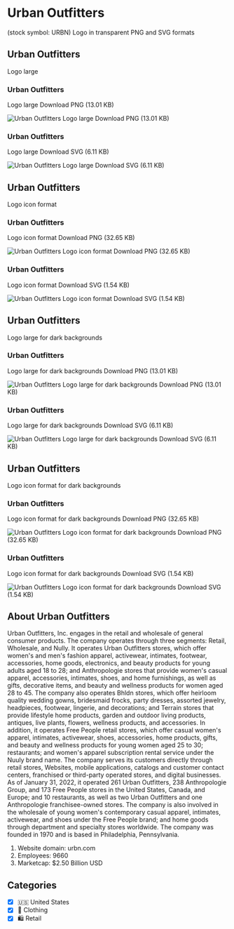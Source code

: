 # Urban Outfitters
 (stock symbol: URBN) Logo in transparent PNG and SVG formats

## Urban Outfitters
 Logo large

### Urban Outfitters
 Logo large Download PNG (13.01 KB)

![Urban Outfitters
 Logo large Download PNG (13.01 KB)](/img/orig/URBN_BIG-52d18b64.png)

### Urban Outfitters
 Logo large Download SVG (6.11 KB)

![Urban Outfitters
 Logo large Download SVG (6.11 KB)](/img/orig/URBN_BIG-76faefc9.svg)

## Urban Outfitters
 Logo icon format

### Urban Outfitters
 Logo icon format Download PNG (32.65 KB)

![Urban Outfitters
 Logo icon format Download PNG (32.65 KB)](/img/orig/URBN-b81c5480.png)

### Urban Outfitters
 Logo icon format Download SVG (1.54 KB)

![Urban Outfitters
 Logo icon format Download SVG (1.54 KB)](/img/orig/URBN-d84ba292.svg)

## Urban Outfitters
 Logo large for dark backgrounds

### Urban Outfitters
 Logo large for dark backgrounds Download PNG (13.01 KB)

![Urban Outfitters
 Logo large for dark backgrounds Download PNG (13.01 KB)](/img/orig/URBN_BIG.D-2a7e86c4.png)

### Urban Outfitters
 Logo large for dark backgrounds Download SVG (6.11 KB)

![Urban Outfitters
 Logo large for dark backgrounds Download SVG (6.11 KB)](/img/orig/URBN_BIG.D-6b69f02b.svg)

## Urban Outfitters
 Logo icon format for dark backgrounds

### Urban Outfitters
 Logo icon format for dark backgrounds Download PNG (32.65 KB)

![Urban Outfitters
 Logo icon format for dark backgrounds Download PNG (32.65 KB)](/img/orig/URBN.D-05839d28.png)

### Urban Outfitters
 Logo icon format for dark backgrounds Download SVG (1.54 KB)

![Urban Outfitters
 Logo icon format for dark backgrounds Download SVG (1.54 KB)](/img/orig/URBN.D-3c7c76bd.svg)

## About Urban Outfitters


Urban Outfitters, Inc. engages in the retail and wholesale of general consumer products. The company operates through three segments: Retail, Wholesale, and Nully. It operates Urban Outfitters stores, which offer women's and men's fashion apparel, activewear, intimates, footwear, accessories, home goods, electronics, and beauty products for young adults aged 18 to 28; and Anthropologie stores that provide women's casual apparel, accessories, intimates, shoes, and home furnishings, as well as gifts, decorative items, and beauty and wellness products for women aged 28 to 45. The company also operates Bhldn stores, which offer heirloom quality wedding gowns, bridesmaid frocks, party dresses, assorted jewelry, headpieces, footwear, lingerie, and decorations; and Terrain stores that provide lifestyle home products, garden and outdoor living products, antiques, live plants, flowers, wellness products, and accessories. In addition, it operates Free People retail stores, which offer casual women's apparel, intimates, activewear, shoes, accessories, home products, gifts, and beauty and wellness products for young women aged 25 to 30; restaurants; and women's apparel subscription rental service under the Nuuly brand name. The company serves its customers directly through retail stores, Websites, mobile applications, catalogs and customer contact centers, franchised or third-party operated stores, and digital businesses. As of January 31, 2022, it operated 261 Urban Outfitters, 238 Anthropologie Group, and 173 Free People stores in the United States, Canada, and Europe; and 10 restaurants, as well as two Urban Outfitters and one Anthropologie franchisee-owned stores. The company is also involved in the wholesale of young women's contemporary casual apparel, intimates, activewear, and shoes under the Free People brand; and home goods through department and specialty stores worldwide. The company was founded in 1970 and is based in Philadelphia, Pennsylvania.

1. Website domain: urbn.com
2. Employees: 9660
3. Marketcap: $2.50 Billion USD


## Categories
- [x] 🇺🇸 United States
- [x] 👚 Clothing
- [x] 🛍️ Retail
